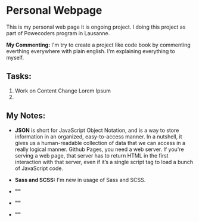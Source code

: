 # Personal Webpage
  This is my personal web page it is ongoing project. I doing this project as part of Powecoders program in Lausanne.

  **My Commenting:** I'm try to create a project like code book by commenting everthing everywhere with plain english. I'm explaining everything to myself. 




## Tasks:
1. Work on Content Change Lorem Ipsum
2. 

## My Notes:
* **JSON** is short for JavaScript Object Notation, and is a way to store information in an organized, easy-to-access manner. In a nutshell, it gives us a human-readable collection of data that we can access in a really logical manner. 
Github Pages, you need a web server. If you're serving a web page, that server has to return HTML in the first interaction with that server, even if it’s a single script tag to load a bunch of JavaScript code.
* **Sass and SCSS:** I'm new in usage of Sass and SCSS. 

* **""**

* **""**
* **""**
